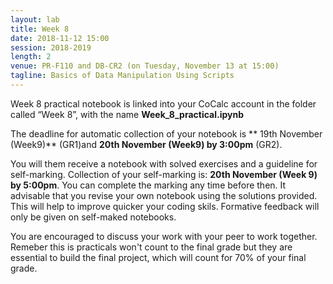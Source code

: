 ```yaml
---
layout: lab
title: Week 8
date: 2018-11-12 15:00
session: 2018-2019
length: 2
venue: PR-F110 and DB-CR2 (on Tuesday, November 13 at 15:00)
tagline: Basics of Data Manipulation Using Scripts
---
```


Week 8 practical notebook is linked into your CoCalc account in the folder called “Week 8”, with the name **Week_8_practical.ipynb**

The deadline for automatic collection of your notebook is ** 19th November (Week9)** (GR1)and **20th November (Week9) by 3:00pm** (GR2).

You will them receive a notebook with solved exercises and a guideline for self-marking. Collection of your self-marking is: **20th November (Week 9) by 5:00pm**. You can complete the marking any time before then. It advisable that you revise your own notebook using the solutions provided. This will help to improve quicker your coding skils. Formative feedback will only be given on self-maked notebooks.  

You are encouraged to discuss your work with your peer to work together. Remeber this is practicals won't count to the final grade but they are essential to build the final project, which will count for 70% of your final grade. 


